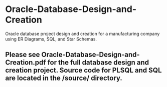 # Oracle-Database-Design-and-Creation
Oracle database project design and creation for a manufacturing company using ER Diagrams, SQL, and Star Schemas.

## Please see Oracle-Database-Design-and-Creation.pdf for the full database design and creation project. Source code for PLSQL and SQL are located in the /source/ directory.

